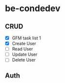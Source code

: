 # be-condedev
## CRUD
- [x] GFM task list 1
- [x] Create User
- [ ] Read User
- [ ] Update User
- [ ] Delete User
## Auth
